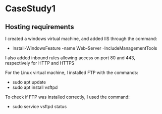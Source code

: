# CaseStudy1

<h2>Hosting requirements</h2>
I created a windows virtual machine, and added IIS through the command:
<ul>
<li>Install-WindowsFeature -name Web-Server -IncludeManagementTools</li>
</ul>
I also added inbound rules allowing access on port 80 and 443, respectively for HTTP and HTTPS

<br />

For the Linux virtual machine, I installed FTP with the commands:
<ul>
    <li>
        sudo apt update
    </li>
    <li>
        sudo apt install vsftpd
    </li>
</ul>

To check if FTP was installed correctly, I used the command:
<ul>
    <li>
        	sudo service vsftpd status
    </li>
</ul>

